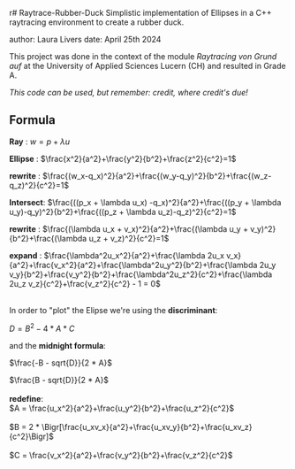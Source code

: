 r# Raytrace-Rubber-Duck
Simplistic implementation of Ellipses in a C++ raytracing environment to create a rubber duck.

author: Laura Livers
date: April 25th 2024

This project was done in the context of the module _Raytracing von Grund auf_ at the University of Applied Sciences Lucern (CH) 
and resulted in Grade A.

_This code can be used, but remember: credit, where credit's due!_

## Formula
**Ray**      : $w = p + \lambda u$ <br>

**Ellipse**  : $\frac{x^2}{a^2}+\frac{y^2}{b^2}+\frac{z^2}{c^2}=1$<br>

**rewrite**  : $\frac{(w_x-q_x)^2}{a^2}+\frac{(w_y-q_y)^2}{b^2}+\frac{(w_z-q_z)^2}{c^2}=1$<br>

**Intersect**: $\frac{((p_x + \lambda u_x) -q_x)^2}{a^2}+\frac{((p_y + \lambda u_y)-q_y)^2}{b^2}+\frac{((p_z + \lambda u_z)-q_z)^2}{c^2}=1$<br>

**rewrite**  : $\frac{(\lambda u_x + v_x)^2}{a^2}+\frac{(\lambda u_y + v_y)^2}{b^2}+\frac{(\lambda u_z + v_z)^2}{c^2}=1$<br>

**expand**   : $\frac{\lambda^2u_x^2}{a^2}+\frac{\lambda 2u_x v_x}{a^2}+\frac{v_x^2}{a^2}+\frac{\lambda^2u_y^2}{b^2}+\frac{\lambda 2u_y v_y}{b^2}+\frac{v_y^2}{b^2}+\frac{\lambda^2u_z^2}{c^2}+\frac{\lambda 2u_z v_z}{c^2}+\frac{v_z^2}{c^2} - 1 = 0$<br>
<br>

In order to "plot" the Elipse we're using the **discriminant**: <br>

$D = B^2 - 4 * A * C$<br>

and the **midnight formula**:<br>

$\frac{-B - sqrt{D}}{2 * A}$ <br>

$\frac{B - sqrt{D}}{2 * A}$ <br>
<br>
**redefine**:<br>
$A = \frac{u_x^2}{a^2}+\frac{u_y^2}{b^2}+\frac{u_z^2}{c^2}$<br>
<br>
$B = 2 * \Bigr[\frac{u_xv_x}{a^2}+\frac{u_xv_y}{b^2}+\frac{u_xv_z}{c^2}\Bigr]$<br>
<br>
$C = \frac{v_x^2}{a^2}+\frac{v_y^2}{b^2}+\frac{v_z^2}{c^2}$<br>


